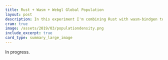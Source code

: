 ```yaml
---
title: Rust + Wasm + Webgl Global Population
layout: post
description: In this experiment I'm combining Rust with wasm-bindgen to create a WebGL visualization of global population density
cram: true
image: /assets/2019/03/populationdensity.png
include_excerpt: true
card_type: summary_large_image
---
```


In progress.

